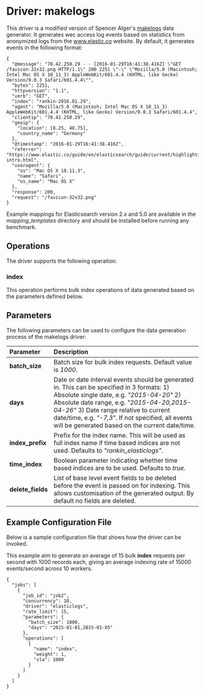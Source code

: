 # Driver: makelogs
This driver is a modified version of Spencer Alger's [makelogs](https://github.com/spalger/makelogs) data generator. It generates wec access log events based on statistics from anonymized logs from the www.elastic.co website. By default, it generates events in the following format:

```
{
  "@message": "78.42.250.29 - - [2016-01-29T16:41:38.416Z] \"GET /favicon-32x32.png HTTP/1.1\" 200 2251 \"-\" \"Mozilla/5.0 (Macintosh; Intel Mac OS X 10_11_3) AppleWebKit/601.4.4 (KHTML, like Gecko) Version/9.0.3 Safari/601.4.4\"",
  "bytes": 2251,
  "httpversion": "1.1",
  "verb": "GET",
  "index": "rankin-2016.01.29",
  "agent": "Mozilla/5.0 (Macintosh; Intel Mac OS X 10_11_3) AppleWebKit/601.4.4 (KHTML, like Gecko) Version/9.0.3 Safari/601.4.4",
  "clientip": "78.42.250.29",
  "geoip": {
    "location": [8.25, 48.75],
    "country_name": "Germany"
  },
  "@timestamp": "2016-01-29T16:41:38.416Z",
  "referrer": "https://www.elastic.co/guide/en/elasticsearch/guide/current/highlighting-intro.html",
  "useragent": {
    "os": "Mac OS X 10.11.3",
    "name": "Safari",
    "os_name": "Mac OS X"
  },
  "response": 200,
  "request": "/favicon-32x32.png"
}
```

Example mappings for Elasticsearch version 2.x and 5.0 are available in the *mapping_templates* directory and should be installed before running any benchmark.

## Operations
The driver supports the following operation:

### index
This operation performs bulk index operations of data generated based on the parameters defined below.

## Parameters
The following parameters can be used to configure the data generation process of the makelogs driver:

Parameter | Description
:------------ | :------------
**batch_size** | Batch size for bulk index requests. Default value is *1000*.
**days** | Date or date interval events should be generated in. This can be specified in 3 formats: 1) Absolute single date, e.g. *"2015-04-20"* 2) Absolute date range, e.g. *"2015-04-20,2015-04-26"* 3) Date range relative to current date/time, e.g. *"-7,3"*. If not specified, all events will be generated based on the current date/time.
**index_prefix** | Prefix for the index name. This will be used as full index name if time based indices are not used. Defaults to *"rankin_elasticlogs"*.
**time_index** | Boolean parameter indicating whether time based indices are to be used. Defaults to *true*.
**delete_fields** | List of base level event fields to be deleted before the event is passed on for indexing. This allows customisation of the generated output. By default no fields are deleted.

## Example Configuration File
Below is a sample configuration file that shows how the driver can be invoked. 

This example aim to generate an average of 15 bulk **index** requests per second with 1000 records each, giving an average indexing rate of 15000 events/second across 10 workers.

```
{
  "jobs": [
    {
      "job_id": "job2",
      "concurrency": 10,
      "driver": "elasticlogs",
      "rate_limit": 15,
      "parameters": {
        "batch_size": 1000,
        "days": "2015-01-01,2015-01-05"
      },
      "operations": [
        {
          "name": "index",
          "weight": 1,
          "sla": 1000
        }
      ]
    }
  ]
}
```

